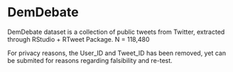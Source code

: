 # DemDebate 

DemDebate dataset is a collection of public tweets from Twitter, extracted through RStudio + RTweet Package.
N = 118,480

For privacy reasons, the User_ID and Tweet_ID has been removed, yet can be submited for reasons regarding falsibility and re-test.

